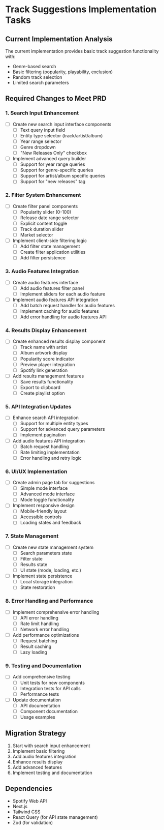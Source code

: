 # Track Suggestions Implementation Tasks

## Current Implementation Analysis

The current implementation provides basic track suggestion functionality with:

- Genre-based search
- Basic filtering (popularity, playability, exclusion)
- Random track selection
- Limited search parameters

## Required Changes to Meet PRD

### 1. Search Input Enhancement

- [ ] Create new search input interface components
  - [ ] Text query input field
  - [ ] Entity type selector (track/artist/album)
  - [ ] Year range selector
  - [ ] Genre dropdown
  - [ ] "New Releases Only" checkbox
- [ ] Implement advanced query builder
  - [ ] Support for year range queries
  - [ ] Support for genre-specific queries
  - [ ] Support for artist/album specific queries
  - [ ] Support for "new releases" tag

### 2. Filter System Enhancement

- [ ] Create filter panel components
  - [ ] Popularity slider (0-100)
  - [ ] Release date range selector
  - [ ] Explicit content toggle
  - [ ] Track duration slider
  - [ ] Market selector
- [ ] Implement client-side filtering logic
  - [ ] Add filter state management
  - [ ] Create filter application utilities
  - [ ] Add filter persistence

### 3. Audio Features Integration

- [ ] Create audio features interface
  - [ ] Add audio features filter panel
  - [ ] Implement sliders for each audio feature
- [ ] Implement audio features API integration
  - [ ] Add batch request handler for audio features
  - [ ] Implement caching for audio features
  - [ ] Add error handling for audio features API

### 4. Results Display Enhancement

- [ ] Create enhanced results display component
  - [ ] Track name with artist
  - [ ] Album artwork display
  - [ ] Popularity score indicator
  - [ ] Preview player integration
  - [ ] Spotify link generation
- [ ] Add results management features
  - [ ] Save results functionality
  - [ ] Export to clipboard
  - [ ] Create playlist option

### 5. API Integration Updates

- [ ] Enhance search API integration
  - [ ] Support for multiple entity types
  - [ ] Support for advanced query parameters
  - [ ] Implement pagination
- [ ] Add audio features API integration
  - [ ] Batch request handling
  - [ ] Rate limiting implementation
  - [ ] Error handling and retry logic

### 6. UI/UX Implementation

- [ ] Create admin page tab for suggestions
  - [ ] Simple mode interface
  - [ ] Advanced mode interface
  - [ ] Mode toggle functionality
- [ ] Implement responsive design
  - [ ] Mobile-friendly layout
  - [ ] Accessible controls
  - [ ] Loading states and feedback

### 7. State Management

- [ ] Create new state management system
  - [ ] Search parameters state
  - [ ] Filter state
  - [ ] Results state
  - [ ] UI state (mode, loading, etc.)
- [ ] Implement state persistence
  - [ ] Local storage integration
  - [ ] State restoration

### 8. Error Handling and Performance

- [ ] Implement comprehensive error handling
  - [ ] API error handling
  - [ ] Rate limit handling
  - [ ] Network error handling
- [ ] Add performance optimizations
  - [ ] Request batching
  - [ ] Result caching
  - [ ] Lazy loading

### 9. Testing and Documentation

- [ ] Add comprehensive testing
  - [ ] Unit tests for new components
  - [ ] Integration tests for API calls
  - [ ] Performance tests
- [ ] Update documentation
  - [ ] API documentation
  - [ ] Component documentation
  - [ ] Usage examples

## Migration Strategy

1. Start with search input enhancement
2. Implement basic filtering
3. Add audio features integration
4. Enhance results display
5. Add advanced features
6. Implement testing and documentation

## Dependencies

- Spotify Web API
- Next.js
- Tailwind CSS
- React Query (for API state management)
- Zod (for validation)
